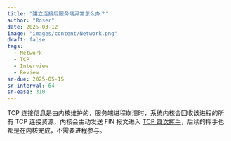 ```yaml
---
title: "建立连接后服务端异常怎么办？"
author: "Roser"
date: 2025-03-12
image: "images/content/Network.png"
draft: false
tags:
  - Network
  - TCP
  - Interview
  - Review
sr-due: 2025-05-15
sr-interval: 64
sr-ease: 310
---
```

TCP 连接信息是由内核维护的，服务端进程崩溃时，系统内核会回收该进程的所有 TCP 连接资源，内核会主动发送 FIN 报文进入 [TCP 四次挥手](../../TCP/TCP-四次挥手)，后续的挥手也都是在内核完成，不需要进程参与。